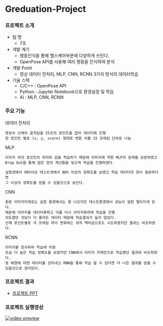 # Greduation-Project

### 프로젝트 소개

- 팀 명
  - 7조
- 개발 계기
  - 행동인식을 통해 헬스케어부문에 다양하게 쓰인다.
  - OpenPose API를 사용해 여러 행동을 인식하여 분석
- 개발 Point
  - 영상 데이터 전처리, MLP, CNN, RCNN 3가지 방식의 데이터학습
- 기술 스택
  - C/C++
    : OpenPose API
  - Python
    : Jupyter Notebook으로 환경설정 및 학습
  - AI
    : MLP, CNN, RCNN



### 주요 기능

데이터 전처리
```
영상속 신체의 움직임을 25곳의 포인트를 잡아 데이터화 진행
한 포인트 별로 (x, y, score) 형태로 변환 이를 15 프레임 단위로 나눔
```

MLP
```
이미지 위의 포인트의 위치와 값을 학습하기 때문에 이미지에 약한 MLP의 문제를 보완하였고
Drop Out을 통해 많은 양의 계산들을 잊으며 학습을 진행하였다.

실험셋에서 90%이상 테스트셋에서 80% 이상의 정확도를 보였고 학습 데이터의 양이 충분하다면
그 이상의 정확도를 얻을 수 있을것으로 보인다.
```
CNN
```
원본 이미지자체로는 실험 환경에서는 잘 나오지만 테스트환경에서 성능이 엄청 떨이지게 된다.
때문에 이미지를 데이터화하고 이를 다시 이미지화하여 학습을 진행
의도했던 것보다 더 줄어든 데이터 때문에 학습결과가 높지 않았다. 
신체 포인트별로 각 프레임 마다 변화하는 위치 벡터값으로도 시도하였지만 결과는 비슷하였다.
```
RCNN
```
이미지를 정규하여 학습에 이용
조금 더 높은 학습 정확도를 보였지만 CNN에서 이미지 자체만으로 학습했던 결과와 비슷하였다.
뒷 배경에 대한 데이터를 걷어내고 RNN을 통해 학습 할 수 있다면 더 나은 결과를 얻을 수 있을것으로 생각된다.
```


### 프로젝트 결과

- [프로젝트 PPT](https://github.com/shampookim/Greduation-Project/blob/main/7%EC%A1%B0%20%EB%B0%9C%ED%91%9C_%EC%B5%9C%EC%A2%85.pdf)

### 프로젝트 실행영상
[![video-preview](https://img.youtube.com/vi/CT5dl_k9gvM/0.jpg)](https://www.youtube.com/watch?v=CT5dl_k9gvM)


